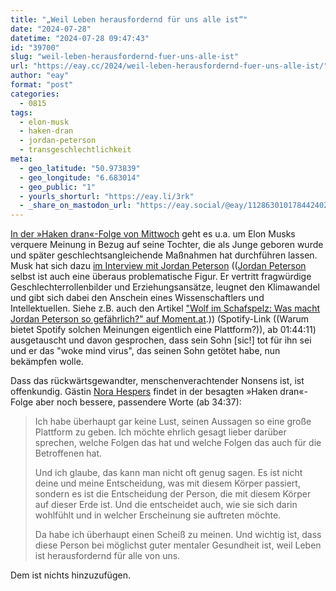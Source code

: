 ```yaml
---
title: "„Weil Leben herausfordernd für uns alle ist“"
date: "2024-07-28"
datetime: "2024-07-28 09:47:43"
id: "39700"
slug: "weil-leben-herausfordernd-fuer-uns-alle-ist"
url: "https://eay.cc/2024/weil-leben-herausfordernd-fuer-uns-alle-ist/"
author: "eay"
format: "post"
categories:
  - 0815
tags:
  - elon-musk
  - haken-dran
  - jordan-peterson
  - transgeschlechtlichkeit
meta:
  - geo_latitude: "50.973839"
  - geo_longitude: "6.683014"
  - geo_public: "1"
  - yourls_shorturl: "https://eay.li/3rk"
  - _share_on_mastodon_url: "https://eay.social/@eay/112863010178442402"
---
```


[In der »Haken dran«-Folge von Mittwoch](https://hakendran.podigee.io/313-wie-joe-biden-auf-x-bekannt-gab-mit-nora-hespers) geht es u.a. um Elon Musks verquere Meinung in Bezug auf seine Tochter, die als Junge geboren wurde und später geschlechtsangleichende Maßnahmen hat durchführen lassen. Musk hat sich dazu [im Interview mit Jordan Peterson](https://open.spotify.com/episode/7yAYrfaI28hevsGHBQUYzJ) (([Jordan Peterson](https://de.wikipedia.org/wiki/Jordan_Peterson) selbst ist auch eine überaus problematische Figur. Er vertritt fragwürdige Geschlechterrollenbilder und Erziehungsansätze, leugnet den Klimawandel und gibt sich dabei den Anschein eines Wissenschaftlers und Intellektuellen. Siehe z.B. auch den Artikel ["Wolf im Schafspelz: Was macht Jordan Peterson so gefährlich?" auf Moment.at](https://www.moment.at/story/was-macht-jordan-peterson/).)) (Spotify-Link ((Warum bietet Spotify solchen Meinungen eigentlich eine Plattform?)), ab 01:44:11) ausge­tauscht und davon gesprochen, dass sein Sohn \[sic!\] tot für ihn sei und er das "woke mind virus", das seinen Sohn getötet habe, nun bekämpfen wolle.

Dass das rückwärts­gewandter, menschen­verachtender Nonsens ist, ist offenkundig. Gästin [Nora Hespers](https://www.norahespers.de/) findet in der besagten »Haken dran«-Folge aber noch bessere, passendere Worte (ab 34:37):

> Ich habe überhaupt gar keine Lust, seinen Aussagen so eine große Plattform zu geben. Ich möchte ehrlich gesagt lieber darüber sprechen, welche Folgen das hat und welche Folgen das auch für die Betroffenen hat.
> 
> Und ich glaube, das kann man nicht oft genug sagen. Es ist nicht deine und meine Entscheidung, was mit diesem Körper passiert, sondern es ist die Entscheidung der Person, die mit diesem Körper auf dieser Erde ist. Und die entscheidet auch, wie sie sich darin wohlfühlt und in welcher Erscheinung sie auftreten möchte.
> 
> Da habe ich überhaupt einen Scheiß zu meinen. Und wichtig ist, dass diese Person bei möglichst guter mentaler Gesundheit ist, weil Leben ist herausfordernd für alle von uns.

Dem ist nichts hinzuzufügen.
